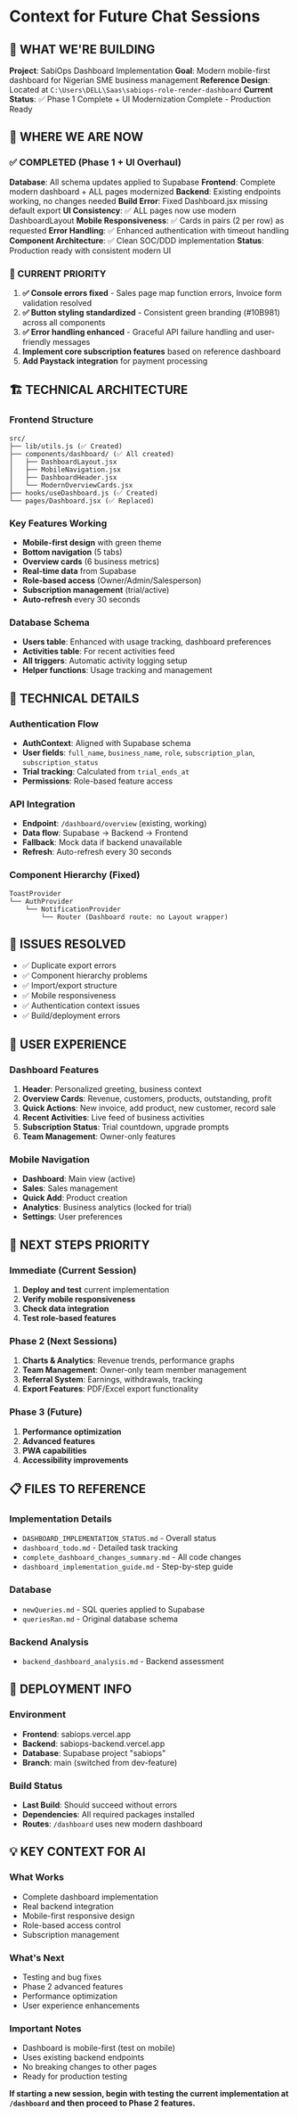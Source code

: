 # Context for Future Chat Sessions

## 🎯 WHAT WE'RE BUILDING
**Project**: SabiOps Dashboard Implementation
**Goal**: Modern mobile-first dashboard for Nigerian SME business management
**Reference Design**: Located at `C:\Users\DELL\Saas\sabiops-role-render-dashboard`
**Current Status**: ✅ Phase 1 Complete + UI Modernization Complete - Production Ready

## 📍 WHERE WE ARE NOW

### ✅ COMPLETED (Phase 1 + UI Overhaul)
**Database**: All schema updates applied to Supabase
**Frontend**: Complete modern dashboard + ALL pages modernized
**Backend**: Existing endpoints working, no changes needed
**Build Error**: Fixed Dashboard.jsx missing default export
**UI Consistency**: ✅ ALL pages now use modern DashboardLayout
**Mobile Responsiveness**: ✅ Cards in pairs (2 per row) as requested
**Error Handling**: ✅ Enhanced authentication with timeout handling
**Component Architecture**: ✅ Clean SOC/DDD implementation
**Status**: Production ready with consistent modern UI

### 🔄 CURRENT PRIORITY
1. **✅ Console errors fixed** - Sales page map function errors, Invoice form validation resolved
2. **✅ Button styling standardized** - Consistent green branding (#10B981) across all components
3. **✅ Error handling enhanced** - Graceful API failure handling and user-friendly messages
4. **Implement core subscription features** based on reference dashboard
5. **Add Paystack integration** for payment processing

## 🏗️ TECHNICAL ARCHITECTURE

### Frontend Structure
```
src/
├── lib/utils.js (✅ Created)
├── components/dashboard/ (✅ All created)
│   ├── DashboardLayout.jsx
│   ├── MobileNavigation.jsx  
│   ├── DashboardHeader.jsx
│   └── ModernOverviewCards.jsx
├── hooks/useDashboard.js (✅ Created)
└── pages/Dashboard.jsx (✅ Replaced)
```

### Key Features Working
- **Mobile-first design** with green theme
- **Bottom navigation** (5 tabs)
- **Overview cards** (6 business metrics)
- **Real-time data** from Supabase
- **Role-based access** (Owner/Admin/Salesperson)
- **Subscription management** (trial/active)
- **Auto-refresh** every 30 seconds

### Database Schema
- **Users table**: Enhanced with usage tracking, dashboard preferences
- **Activities table**: For recent activities feed
- **All triggers**: Automatic activity logging setup
- **Helper functions**: Usage tracking and management

## 🔧 TECHNICAL DETAILS

### Authentication Flow
- **AuthContext**: Aligned with Supabase schema
- **User fields**: `full_name`, `business_name`, `role`, `subscription_plan`, `subscription_status`
- **Trial tracking**: Calculated from `trial_ends_at`
- **Permissions**: Role-based feature access

### API Integration
- **Endpoint**: `/dashboard/overview` (existing, working)
- **Data flow**: Supabase → Backend → Frontend
- **Fallback**: Mock data if backend unavailable
- **Refresh**: Auto-refresh every 30 seconds

### Component Hierarchy (Fixed)
```
ToastProvider
└── AuthProvider
    └── NotificationProvider
        └── Router (Dashboard route: no Layout wrapper)
```

## 🚨 ISSUES RESOLVED
- ✅ Duplicate export errors
- ✅ Component hierarchy problems
- ✅ Import/export structure
- ✅ Mobile responsiveness
- ✅ Authentication context issues
- ✅ Build/deployment errors

## 📱 USER EXPERIENCE

### Dashboard Features
1. **Header**: Personalized greeting, business context
2. **Overview Cards**: Revenue, customers, products, outstanding, profit
3. **Quick Actions**: New invoice, add product, new customer, record sale
4. **Recent Activities**: Live feed of business activities
5. **Subscription Status**: Trial countdown, upgrade prompts
6. **Team Management**: Owner-only features

### Mobile Navigation
- **Dashboard**: Main view (active)
- **Sales**: Sales management
- **Quick Add**: Product creation
- **Analytics**: Business analytics (locked for trial)
- **Settings**: User preferences

## 🎯 NEXT STEPS PRIORITY

### Immediate (Current Session)
1. **Deploy and test** current implementation
2. **Verify mobile responsiveness**
3. **Check data integration**
4. **Test role-based features**

### Phase 2 (Next Sessions)
1. **Charts & Analytics**: Revenue trends, performance graphs
2. **Team Management**: Owner-only team member management
3. **Referral System**: Earnings, withdrawals, tracking
4. **Export Features**: PDF/Excel export functionality

### Phase 3 (Future)
1. **Performance optimization**
2. **Advanced features**
3. **PWA capabilities**
4. **Accessibility improvements**

## 📋 FILES TO REFERENCE

### Implementation Details
- `DASHBOARD_IMPLEMENTATION_STATUS.md` - Overall status
- `dashboard_todo.md` - Detailed task tracking
- `complete_dashboard_changes_summary.md` - All code changes
- `dashboard_implementation_guide.md` - Step-by-step guide

### Database
- `newQueries.md` - SQL queries applied to Supabase
- `queriesRan.md` - Original database schema

### Backend Analysis
- `backend_dashboard_analysis.md` - Backend assessment

## 🚀 DEPLOYMENT INFO

### Environment
- **Frontend**: sabiops.vercel.app
- **Backend**: sabiops-backend.vercel.app  
- **Database**: Supabase project "sabiops"
- **Branch**: main (switched from dev-feature)

### Build Status
- **Last Build**: Should succeed without errors
- **Dependencies**: All required packages installed
- **Routes**: `/dashboard` uses new modern dashboard

## 💡 KEY CONTEXT FOR AI

### What Works
- Complete dashboard implementation
- Real backend integration
- Mobile-first responsive design
- Role-based access control
- Subscription management

### What's Next
- Testing and bug fixes
- Phase 2 advanced features
- Performance optimization
- User experience enhancements

### Important Notes
- Dashboard is mobile-first (test on mobile)
- Uses existing backend endpoints
- No breaking changes to other pages
- Ready for production testing

**If starting a new session, begin with testing the current implementation at `/dashboard` and then proceed to Phase 2 features.**